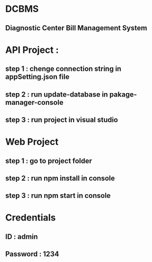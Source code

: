 # DCBMS
## Diagnostic Center Bill Management System

# API Project : 
  ## step 1 : chenge connection string in appSetting.json file
  ## step 2 : run update-database in pakage-manager-console
  ## step 3 : run project in visual studio
  
# Web Project 
  ## step 1 : go to project folder 
  ## step 2 : run npm install in console
  ## step 3 : run npm start in console


# Credentials
  ## ID : admin
  ## Password : 1234
